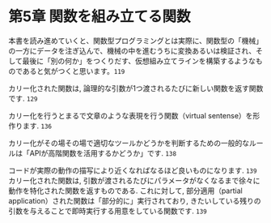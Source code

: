 # 第5章 関数を組み立てる関数

本書を読み進めていくと、関数型プログラミングとは実際に、関数型の「機械」の一方にデータを注ぎ込んで、機械の中を進むうちに変換あるいは検証され、そして最後に「別の何か」をつくりだす、仮想組み立てラインを構築するようなものであると気がつくと思います。`119`

カリー化された関数は, 論理的な引数が1つ渡されるたびに新しい関数を返す関数です. `129`

カリー化を行うとまるで文章のような表現を行う関数（virtual sentense）を形作ります. `136`

カリー化がその場その場で適切なツールかどうかを判断するための一般的なルールは「APIが高階関数を活用するかどうか」です. `138`

コードが実際の動作の描写により近くなればなるほど良いものになります. `139`
カリー化された関数は, 引数が渡されるたびにパラメータがなくなるまで徐々に動作を特化された関数を返すものである. これに対して, 部分適用（partial application）された関数は「部分的に」実行されており, きたいしている残りの引数を与えることで即時実行する用意をしている関数です. `139`
